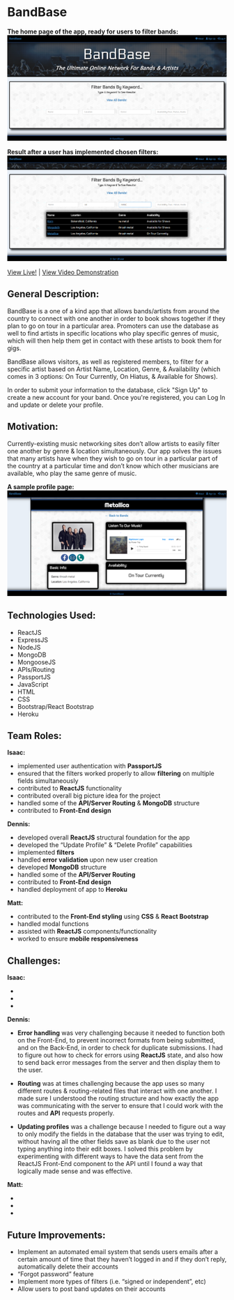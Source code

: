 # BandBase 

**The home page of the app, ready for users to filter bands:**
![Bands Page](bandspage.png)

**Result after a user has implemented chosen filters:**
![Filters Implemented](filters.png)

[View Live!](https://mighty-ridge-41365.herokuapp.com/) | [View Video Demonstration](https://tinytake.s3.amazonaws.com/pulse/dennisb23/attachments/8373928/TinyTake25-07-2018-03-30-46.mp4)

## General Description:
BandBase is a one of a kind app that allows bands/artists from around the country to connect with one another in order to book shows together if they plan to go on tour in a particular area. Promoters can use the database as well to find artists in specific locations who play specific genres of music, which will then help them get in contact with these artists to book them for gigs.

BandBase allows visitors, as well as registered members, to filter for a specific artist based on Artist Name, Location, Genre, & Availability (which comes in 3 options: On Tour Currently, On Hiatus, & Available for Shows).

In order to submit your information to the database, click "Sign Up" to create a new account for your band. Once you're registered, you can Log In and update or delete your profile.
  
## Motivation: 
Currently-existing music networking sites don’t allow artists to easily filter one another by genre & location simultaneously. Our app solves the issues that many artists have when they wish to go on tour in a particular part of the country at a particular time and don’t know which other musicians are available, who play the same genre of music.


**A sample profile page:**
![Profile Page](profilepage.png)


## Technologies Used:

* ReactJS
* ExpressJS
* NodeJS
* MongoDB
* MongooseJS
* APIs/Routing
* PassportJS
* JavaScript
* HTML
* CSS
* Bootstrap/React Bootstrap
* Heroku


## Team Roles: 

**Isaac:** 

* implemented user authentication with **PassportJS**
* ensured that the filters worked properly to allow **filtering** on multiple fields simultaneously
* contributed to **ReactJS** functionality
* contributed overall big picture idea for the project
* handled some of the **API/Server Routing** & **MongoDB** structure
* contributed to **Front-End design**

**Dennis:** 

* developed overall **ReactJS** structural foundation for the app
* developed the “Update Profile” & “Delete Profile” capabilities
* implemented **filters**
* handled **error validation** upon new user creation
* developed **MongoDB** structure
* handled some of the **API/Server Routing**
* contributed to **Front-End design**
* handled deployment of app to **Heroku**

**Matt:**

* contributed to the **Front-End styling** using **CSS** & **React Bootstrap**
* handled modal functions
* assisted with **ReactJS** components/functionality
* worked to ensure **mobile responsiveness**


## Challenges:

**Isaac:**

* 
* 
* 

**Dennis:**

* **Error handling** was very challenging because it needed to function both on the Front-End, to prevent incorrect formats from being submitted, and on the Back-End, in order to check for duplicate submissions. I had to figure out how to check for errors using **ReactJS** state, and also how to send back error messages from the server and then display them to the user.

* **Routing** was at times challenging because the app uses so many different routes & routing-related files that interact with one another. I made sure I understood the routing structure and how exactly the app was communicating with the server to ensure that I could work with the routes and **API** requests properly.

* **Updating profiles** was a challenge because I needed to figure out a way to only modify the fields in the database that the user was trying to edit, without having all the other fields save as blank due to the user not typing anything into their edit boxes. I solved this problem by experimenting with different ways to have the data sent from the ReactJS Front-End component to the API until I found a way that logically made sense and was effective.


**Matt:**

* 
* 
* 


## Future Improvements:

* Implement an automated email system that sends users emails after a certain amount of time that they haven’t logged in and if they don’t reply, automatically delete their accounts
* “Forgot password” feature
* Implement more types of filters (i.e. “signed or independent”, etc)
* Allow users to post band updates on their accounts
